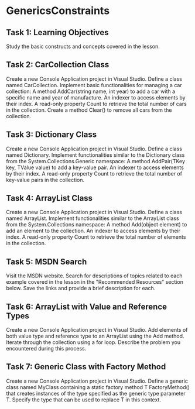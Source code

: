 # GenericsConstraints

## Task 1: Learning Objectives
Study the basic constructs and concepts covered in the lesson.

## Task 2: CarCollection Class
Create a new Console Application project in Visual Studio.
Define a class named CarCollection.
Implement basic functionalities for managing a car collection:
A method AddCar(string name, int year) to add a car with a specific name and year of manufacture.
An indexer to access elements by their index.
A read-only property Count to retrieve the total number of cars in the collection.
Create a method Clear() to remove all cars from the collection.

## Task 3: Dictionary Class
Create a new Console Application project in Visual Studio.
Define a class named Dictionary.
Implement functionalities similar to the Dictionary class from the System.Collections.Generic namespace:
A method AddPair(TKey key, TValue value) to add a key-value pair.
An indexer to access elements by their index.
A read-only property Count to retrieve the total number of key-value pairs in the collection.

## Task 4: ArrayList Class
Create a new Console Application project in Visual Studio.
Define a class named ArrayList.
Implement functionalities similar to the ArrayList class from the System.Collections namespace:
A method Add(object element) to add an element to the collection.
An indexer to access elements by their index.
A read-only property Count to retrieve the total number of elements in the collection.

## Task 5: MSDN Search
Visit the MSDN website.
Search for descriptions of topics related to each example covered in the lesson in the "Recommended Resources" section below.
Save the links and provide a brief description for each.

## Task 6: ArrayList with Value and Reference Types
Create a new Console Application project in Visual Studio.
Add elements of both value type and reference type to an ArrayList using the Add method.
Iterate through the collection using a for loop.
Describe the problem you encountered during this process.

## Task 7: Generic Class with Factory Method
Create a new Console Application project in Visual Studio.
Define a generic class named MyClass containing a static factory method T FactoryMethod() that creates instances of the type specified as the generic type parameter T.
Specify the type that can be used to replace T in this context.
